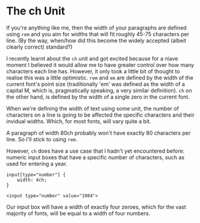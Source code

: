 # The ch Unit

If you're anything like me, then the width of your paragraphs are defined using `rem` and you aim for widths that will fit roughly 45-75 characters per line. (By the way, when/how did this become the widely accepted (albeit clearly correct) standard?)

I recently learnt about the `ch` unit and got excited because for a niave moment I believed it would allow me to have greater control over how many characters each line has. However, it only took a little bit of thought to realise this was a little optimistic. `rem` and `em` are defined by the width of the current font's point size (traditionally \'em\' was defined as the width of a capital M, which is, pragmatically speaking, a very similar definition). `ch` on the other hand, is defined by the width of a single zero in the current font. 

When we're defining the width of text using some unit, the number of characters on a line is going to be affected the specific characters and their invidual widths. Which, for most fonts, will vary quite a bit. 

A paragraph of width 80ch probably won't have exactly 80 characters per line. So I'll stick to using `rem`.

However, `ch` does have a use case that I hadn't yet encountered before: numeric input boxes that have a specific number of characters, such as used for entering a year.

```
input[type="number"] {
	width: 4ch;
}

<input type="number" value="1984">
```

Our input box will have a width of exactly four zeroes, which for the vast majority of fonts, will be equal to a width of four numbers.
